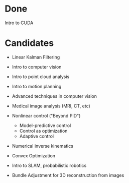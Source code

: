 # Done
Intro to CUDA

# Candidates
* Linear Kalman Filtering

* Intro to computer vision

* Intro to point cloud analysis

* Intro to motion planning

* Advanced techniques in computer vision

* Medical image analysis (MRI, CT, etc)

* Nonlinear control ("Beyond PID")
    * Model-predictive control
    * Control as optimization
    * Adaptive control

* Numerical inverse kinematics

* Convex Optimization

* Intro to SLAM, probabilistic robotics

* Bundle Adjustment for 3D reconstruction from images